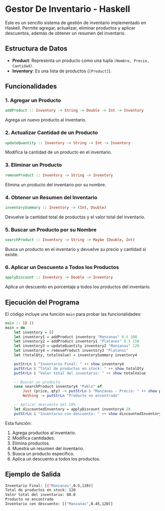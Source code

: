 # Gestor De Inventario - Haskell

Este es un sencillo sistema de gestión de inventario implementado en Haskell. Permite agregar, actualizar, eliminar productos y aplicar descuentos, además de obtener un resumen del inventario.

## Estructura de Datos

- **Product**: Representa un producto como una tupla `(Nombre, Precio, Cantidad)`.
- **Inventory**: Es una lista de productos (`[Product]`).

## Funcionalidades

### 1. Agregar un Producto
```haskell
addProduct :: Inventory -> String -> Double -> Int -> Inventory
```
Agrega un nuevo producto al inventario.

### 2. Actualizar Cantidad de un Producto
```haskell
updateQuantity :: Inventory -> String -> Int -> Inventory
```
Modifica la cantidad de un producto en el inventario.

### 3. Eliminar un Producto
```haskell
removeProduct :: Inventory -> String -> Inventory
```
Elimina un producto del inventario por su nombre.

### 4. Obtener un Resumen del Inventario
```haskell
inventorySummary :: Inventory -> (Int, Double)
```
Devuelve la cantidad total de productos y el valor total del inventario.

### 5. Buscar un Producto por su Nombre
```haskell
searchProduct :: Inventory -> String -> Maybe (Double, Int)
```
Busca un producto en el inventario y devuelve su precio y cantidad si existe.

### 6. Aplicar un Descuento a Todos los Productos
```haskell
applyDiscount :: Inventory -> Double -> Inventory
```
Aplica un descuento en porcentaje a todos los productos del inventario.

## Ejecución del Programa

El código incluye una función `main` para probar las funcionalidades:

```haskell
main :: IO ()
main = do
    let inventory = []
    let inventory1 = addProduct inventory "Manzanas" 0.5 100
    let inventory2 = addProduct inventory1 "Platanos" 0.3 150
    let inventory3 = updateQuantity inventory2 "Manzanas" 120
    let inventory4 = removeProduct inventory3 "Platanos"
    let (totalQty, totalValue) = inventorySummary inventory4

    putStrLn $ "Inventario Final: " ++ show inventory4
    putStrLn $ "Total de productos en stock: " ++ show totalQty
    putStrLn $ "Valor total del inventario: " ++ show totalValue

    -- Buscar un producto
    case searchProduct inventory4 "Pablo" of
        Just (price, qty) -> putStrLn $ "Manzanas - Precio: " ++ show price ++ ", Cantidad: " ++ show qty
        Nothing -> putStrLn "Producto no encontrado"

    -- Aplicar descuento del 10%
    let discountedInventory = applyDiscount inventory4 10
    putStrLn $ "Inventario con descuento: " ++ show discountedInventory
```

Esta función:
1. Agrega productos al inventario.
2. Modifica cantidades.
3. Elimina productos.
4. Muestra un resumen del inventario.
5. Busca un producto específico.
6. Aplica un descuento a todos los productos.

## Ejemplo de Salida
```sh
Inventario Final: [("Manzanas",0.5,120)]
Total de productos en stock: 120
Valor total del inventario: 60.0
Producto no encontrado
Inventario con descuento: [("Manzanas",0.45,120)]
```


